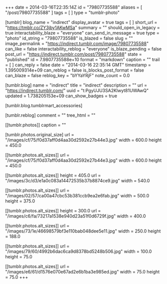 +++
date = 2014-03-16T22:35:14Z
id = "79807735588"
aliases = [ "/post/79807735588" ]
tags = [ ]
type = "tumblr-photo"

[tumblr]
blog_name = "indirect"
display_avatar = true
tags = [ ]
short_url = "https://tmblr.co/ZY3jby1AKwMSa"
summary = ""
should_open_in_legacy = true
interactability_blaze = "everyone"
can_send_in_message = true
type = "photo"
id_string = "79807735588"
is_blazed = false
slug = ""
image_permalink = "https://indirect.tumblr.com/image/79807735588"
can_like = false
interactability_reblog = "everyone"
is_blaze_pending = false
post_url = "https://indirect.tumblr.com/post/79807735588"
state = "published"
id = 7.9807735588e+10
format = "markdown"
caption = ""
trail = [ ]
can_reply = false
date = "2014-03-16 22:35:14 GMT"
timestamp = 1.395009314e+09
can_reblog = false
is_blocks_post_format = false
can_blaze = false
reblog_key = "bYYaYRjF"
note_count = 0.0

[tumblr.blog]
name = "indirect"
title = "indirect"
description = ""
url = "https://indirect.tumblr.com/"
uuid = "t:PgyUJU3SA2Klwyt81UWAwQ"
updated = 1.738205153e+09
can_show_badges = true

[tumblr.blog.tumblrmart_accessories]

[tumblr.reblog]
comment = ""
tree_html = ""

[[tumblr.photos]]
caption = ""

[tumblr.photos.original_size]
url = "/images/cf/75/f0d37aff0d4aa30d2592e27b44e3.jpg"
width = 600.0
height = 450.0

[[tumblr.photos.alt_sizes]]
url = "/images/cf/75/f0d37aff0d4aa30d2592e27b44e3.jpg"
width = 600.0
height = 450.0

[[tumblr.photos.alt_sizes]]
height = 405.0
url = "/images/3c/d3/e1a0c083a14472535b37b8874ce9.jpg"
width = 540.0

[[tumblr.photos.alt_sizes]]
url = "/images/02/57/ca00a47cbc53b381ccb9ea2e6fab.jpg"
width = 500.0
height = 375.0

[[tumblr.photos.alt_sizes]]
height = 300.0
url = "/images/c6/fa/73217a1538e940d23a51f0d6729f.jpg"
width = 400.0

[[tumblr.photos.alt_sizes]]
url = "/images/73/1e/46698579bf3e110bab048dee5e11.jpg"
width = 250.0
height = 188.0

[[tumblr.photos.alt_sizes]]
url = "/images/79/60/4992b6dac6ca9d8378bd5248b506.jpg"
width = 100.0
height = 75.0

[[tumblr.photos.alt_sizes]]
url = "/images/e6/61/d1576e070e67ad2e6b1ba3e985ed.jpg"
width = 75.0
height = 75.0
+++
